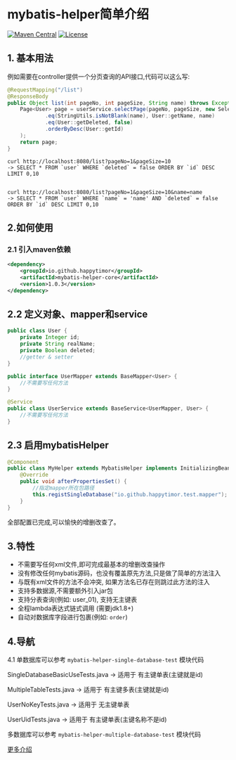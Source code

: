 # mybatis-helper简单介绍

[![Maven Central](https://img.shields.io/maven-central/v/io.github.happytimor/mybatis-helper-core.svg?label=Maven%20Central)](https://mvnrepository.com/artifact/io.github.happytimor/mybatis-helper-core)
[![License](https://img.shields.io/badge/license-Apache%202-4EB1BA.svg)](https://www.apache.org/licenses/LICENSE-2.0.html)

## 1. 基本用法
例如需要在controller提供一个分页查询的API接口,代码可以这么写:
``` java
@RequestMapping("/list")
@ResponseBody
public Object list(int pageNo, int pageSize, String name) throws Exception {
    Page<User> page = userService.selectPage(pageNo, pageSize, new SelectWrapper<User>()
            .eq(StringUtils.isNotBlank(name), User::getName, name)
            .eq(User::getDeleted, false)
            .orderByDesc(User::getId)
    );
    return page;
}
```
``` linux
curl http://localhost:8080/list?pageNo=1&pageSize=10
-> SELECT * FROM `user` WHERE `deleted` = false ORDER BY `id` DESC LIMIT 0,10


curl http://localhost:8080/list?pageNo=1&pageSize=10&name=name
-> SELECT * FROM `user` WHERE `name` = 'name' AND `deleted` = false ORDER BY `id` DESC LIMIT 0,10

```
## 2.如何使用
### 2.1 引入maven依赖
``` xml
<dependency>
    <groupId>io.github.happytimor</groupId>
    <artifactId>mybatis-helper-core</artifactId>
    <version>1.0.3</version>
</dependency>
```

## 2.2 定义对象、mapper和service
``` java
public class User {
    private Integer id;
    private String realName;
    private Boolean deleted;
    //getter & setter
}
```
``` java
public interface UserMapper extends BaseMapper<User> {
    //不需要写任何方法
}
```
``` java
@Service
public class UserService extends BaseService<UserMapper, User> {
    //不需要写任何方法
}
```
## 2.3 启用mybatisHelper
``` java
@Component
public class MyHelper extends MybatisHelper implements InitializingBean {
    @Override
    public void afterPropertiesSet() {
        //指定mapper所在包路径
        this.registSingleDatabase("io.github.happytimor.test.mapper");
    }
}
```

全部配置已完成,可以愉快的增删改查了。

## 3.特性
- 不需要写任何xml文件,即可完成最基本的增删改查操作
- 没有修改任何mybatis源码，也没有覆盖原先方法,只是做了简单的方法注入
- 与既有xml文件的方法不会冲突, 如果方法名已存在则跳过此方法的注入
- 支持多数据源,不需要额外引入jar包
- 支持分表查询(例如: user_01), 支持无主键表
- 全程lambda表达式链式调用 (需要jdk1.8+)
- 自动对数据库字段进行包裹(例如: `order`)

## 4.导航
4.1 单数据库可以参考 `mybatis-helper-single-database-test` 模块代码

SingleDatabaseBasicUseTests.java -> 适用于 有主键单表(主键就是id)

MultipleTableTests.java -> 适用于 有主键多表(主键就是id)

UserNoKeyTests.java -> 适用于 无主键单表

UserUidTests.java -> 适用于 有主键单表(主键名称不是id)

多数据库可以参考 `mybatis-helper-multiple-database-test` 模块代码


[更多介绍](api-introduce.md)